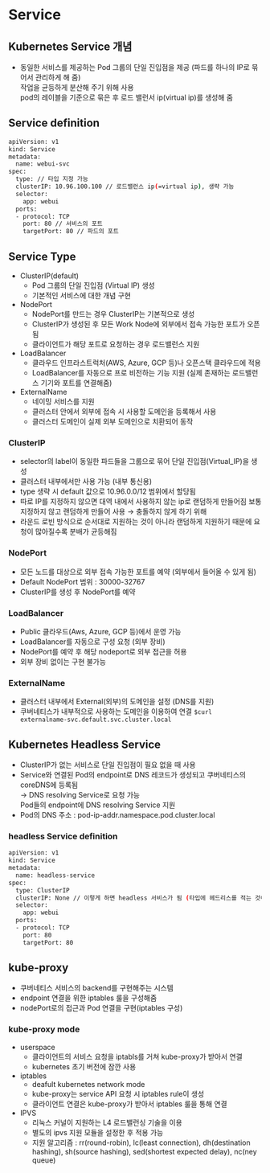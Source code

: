 # Service
## Kubernetes Service 개념
+ 동일한 서비스를 제공하는 Pod 그룹의 단일 진입점을 제공 (파드를 하나의 IP로 묶어서 관리하게 해 줌)  
  작업을 균등하게 분산해 주기 위해 사용  
  pod의 레이블을 기준으로 묶은 후 로드 밸런서 ip(virtual ip)를 생성해 줌

## Service definition
```bash
apiVersion: v1
kind: Service
metadata:
  name: webui-svc
spec:
  type: // 타입 지정 가능
  clusterIP: 10.96.100.100 // 로드밸런스 ip(=virtual ip), 생략 가능
  selector:
    app: webui
  ports:
  - protocol: TCP
    port: 80 // 서비스의 포트
    targetPort: 80 // 파드의 포트
```

## Service Type
+ ClusterIP(default)
    + Pod 그룹의 단일 진입점 (Virtual IP) 생성
    + 기본적인 서비스에 대한 개념 구현
+ NodePort
    + NodePort를 만드는 경우 ClusterIP는 기본적으로 생성
    + ClusterIP가 생성된 후 모든 Work Node에 외부에서 접속 가능한 포트가 오픈됨
    + 클라이언트가 해당 포트로 요청하는 경우 로드밸런스 지원
+ LoadBalancer
    + 클라우드 인프라스트럭처(AWS, Azure, GCP 등)나 오픈스택 클라우드에 적용
    + LoadBalancer를 자동으로 프로 비전하는 기능 지원 (실제 존재하는 로드밸런스 기기와  포트를 연결해줌)
+ ExternalName
    + 네이밍 서비스를 지원
    + 클러스터 안에서 외부에 접속 시 사용할 도메인을 등록해서 사용
    + 클러스터 도메인이 실제 외부 도메인으로 치환되어 동작

### ClusterIP
+ selector의 label이 동일한 파드들을 그룹으로 묶어 단일 진입점(Virtual_IP)을 생성
+ 클러스터 내부에서만 사용 가능 (내부 통신용)
+ type 생략 시 default 값으로 10.96.0.0/12 범위에서 할당됨
+ 따로 IP를 지정하지 않으면 대역 내에서 사용하지 않는 ip로 랜덤하게 만들어짐 보통 지정하지 않고 랜덤하게 만들어 사용 → 충돌하지 않게 하기 위해
+ 라운드 로빈 방식으로 순서대로 지원하는 것이 아니라 랜덤하게 지원하기 때문에 요청이 많아질수록 분배가 균등해짐

### NodePort
+ 모든 노드를 대상으로 외부 접속 가능한 포트를 예약 (외부에서 들어올 수 있게 됨)
+ Default NodePort 범위 : 30000-32767
+ ClusterIP를 생성 후 NodePort를 예약

### LoadBalancer
+ Public 클라우드(Aws, Azure, GCP 등)에서 운영 가능
+ LoadBalancer를 자동으로 구성 요청 (외부 장비)
+ NodePort를 예약 후 해당 nodeport로 외부 접근을 허용 
+ 외부 장비 없이는 구현 불가능

### ExternalName
+ 클러스터 내부에서 External(외부)의 도메인을 설정 (DNS를 지원)
+ 쿠버네티스가 내부적으로 사용하는 도메인을 이용하여 연결 ```$curl externalname-svc.default.svc.cluster.local```

## Kubernetes Headless Service
+ ClusterIP가 없는 서비스로 단일 진입점이 필요 없을 때 사용 
+ Service와 연결된 Pod의 endpoint로 DNS 레코드가 생성되고 쿠버네티스의 coreDNS에 등록됨  
  → DNS resolving Service로 요청 가능  
  Pod들의 endpoint에 DNS resolving Service 지원
+ Pod의 DNS 주소 : pod-ip-addr.namespace.pod.cluster.local
### headless Service definition
```bash
apiVersion: v1
kind: Service
metadata:
  name: headless-service
spec:
  type: ClusterIP
  clusterIP: None // 이렇게 하면 headless 서비스가 됨 (타입에 헤드리스를 적는 것이 아님)
  selector:
    app: webui
  ports:
  - protocol: TCP
    port: 80 
    targetPort: 80 
```

## kube-proxy
+ 쿠버네티스 서비스의 backend를 구현해주는 시스템
+ endpoint 연결을 위한 iptables 룰을 구성해줌
+ nodePort로의 접근과 Pod 연결을 구현(iptables 구성)

### kube-proxy mode
+ userspace
  + 클라이언트의 서비스 요청을 iptabls를 거쳐 kube-proxy가 받아서 연결
  + kubernetes 초기 버전에 잠깐 사용
+ iptables
  + deafult kubernetes network mode
  + kube-proxy는 service API 요청 시 iptables rule이 생성
  + 클라이언트 연결은 kube-proxy가 받아서 iptables 룰을 통해 연결
+ IPVS
  + 리눅스 커널이 지원하는 L4 로드밸런싱 기술을 이용
  + 별도의 ipvs 지원 모듈을 설정한 후 적용 가능
  + 지원 알고리즘 : rr(round-robin), lc(least connection), dh(destination hashing), sh(source hashing), sed(shortest expected delay), nc(ney queue)